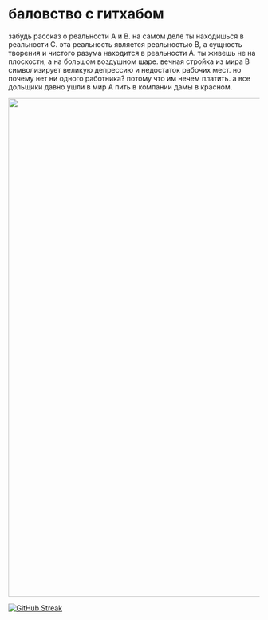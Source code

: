 # баловство с гитхабом
забудь рассказ о реальности А и В. на самом деле ты находишься в реальности С. эта реальность является реальностью В, а сущность творения и чистого разума находится в реальности А. ты живешь не на плоскости, а на большом воздушном шаре. вечная стройка из мира В символизирует великую депрессию и недостаток рабочих мест. но почему нет ни одного работника? потому что им нечем платить. а все дольщики давно ушли в мир А пить в компании дамы в красном.
<div id="header" align="center">
  <img src="https://i.giphy.com/media/v1.Y2lkPTc5MGI3NjExa3Z2OThsbmUzZmlzMzdjNjZjYjY3aXhrenBucWd1emMzdDA5em91MiZlcD12MV9pbnRlcm5hbF9naWZfYnlfaWQmY3Q9Zw/FuBAwCULkjEiY/giphy.gif" width="1000"/>
</div>

[![GitHub Streak](http://github-readme-streak-stats.herokuapp.com?user=hiGhRIN&theme=dark&background=000000)](https://git.io/streak-stats)

